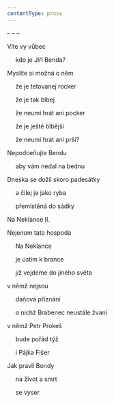 ```yaml
---
contentType: prose
---
```


– – –

Víte vy vůbec

     kdo je Jiří Benda?

Myslíte si možná o něm

     že je tetovanej rocker

     že je tak blbej

     že neumí hrát ani pocker

     že je ještě blbější

     že neumí hrát ani prší?

Nepodceňujte Bendu

     aby vám nedal na bednu

Dneska se dožil skoro padesátky

     a čilej je jako ryba

     přemístěná do sádky

Na Neklance II.

Nejenom tato hospoda

     Na Neklance

     je ústím k brance

     jíž vejdeme do jiného světa

v němž nejsou

     daňová přiznání

     o nichž Brabenec neustále žvaní

v němž Petr Prokeš

     bude pořád týž

     i Pájka Fišer

Jak pravil Bondy

     na život a smrt

     se vyser
